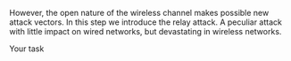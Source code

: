 However, the open nature of the wireless channel
makes possible new attack vectors. In this step we
introduce the relay attack. A peculiar attack with
little impact on wired networks, but devastating in
wireless networks.


Your task

